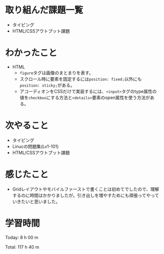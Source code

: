 # 取り組んだ課題一覧
- タイピング
- HTML/CSSアウトプット課題

# わかったこと
- HTML
  - `figure`タグは画像のまとまりを表す。
  - スクロール時に要素を固定するには`position: fixed;`以外にも`position: sticky;`がある。
  - アコーディオンをCSSだけで実装するには、`<input>`タグのtype属性の値を`checkbox`にする方法と`<details>`要素のopen属性を使う方法がある。

# 次やること
- タイピング
- Linucの問題集(Lv1-101)
- HTML/CSSアウトプット課題

# 感じたこと
- Gridレイアウトやモバイルファーストで書くことは初めてでしたので、理解するのに時間はかかりましたが。引き出しを増やすためにも頑張ってやっていきたいと思いました。


# 学習時間
Today: 8 h 00 m

Total: 117 h 40 m
